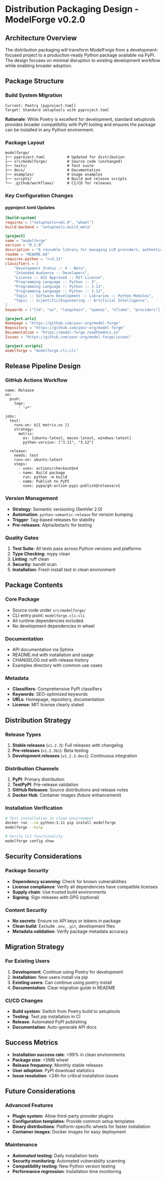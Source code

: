 # Distribution Packaging Design - ModelForge v0.2.0

## Architecture Overview

The distribution packaging will transform ModelForge from a development-focused project to a production-ready Python package available via PyPI. The design focuses on minimal disruption to existing development workflow while enabling broader adoption.

## Package Structure

### Build System Migration
```
Current: Poetry (pyproject.toml)
Target: Standard setuptools with pyproject.toml
```

**Rationale**: While Poetry is excellent for development, standard setuptools provides broader compatibility with PyPI tooling and ensures the package can be installed in any Python environment.

### Package Layout
```
modelforge/
├── pyproject.toml          # Updated for distribution
├── src/modelforge/         # Source code (unchanged)
├── tests/                  # Test suite
├── docs/                   # Documentation
├── examples/               # Usage examples
├── scripts/                # Build and release scripts
└── .github/workflows/      # CI/CD for releases
```

### Key Configuration Changes

#### pyproject.toml Updates
```toml
[build-system]
requires = ["setuptools>=61.0", "wheel"]
build-backend = "setuptools.build_meta"

[project]
name = "modelforge"
version = "0.2.0"
description = "A reusable library for managing LLM providers, authentication, and model selection"
readme = "README.md"
requires-python = ">=3.11"
classifiers = [
    "Development Status :: 4 - Beta",
    "Intended Audience :: Developers",
    "License :: OSI Approved :: MIT License",
    "Programming Language :: Python :: 3",
    "Programming Language :: Python :: 3.11",
    "Programming Language :: Python :: 3.12",
    "Topic :: Software Development :: Libraries :: Python Modules",
    "Topic :: Scientific/Engineering :: Artificial Intelligence",
]
keywords = ["llm", "ai", "langchain", "openai", "ollama", "providers"]

[project.urls]
Homepage = "https://github.com/your-org/model-forge"
Repository = "https://github.com/your-org/model-forge"
Documentation = "https://model-forge.readthedocs.io"
Issues = "https://github.com/your-org/model-forge/issues"

[project.scripts]
modelforge = "modelforge.cli:cli"
```

## Release Pipeline Design

### GitHub Actions Workflow
```
name: Release
on:
  push:
    tags:
      - 'v*'

jobs:
  test:
    runs-on: ${{ matrix.os }}
    strategy:
      matrix:
        os: [ubuntu-latest, macos-latest, windows-latest]
        python-version: ["3.11", "3.12"]
    
  release:
    needs: test
    runs-on: ubuntu-latest
    steps:
      - uses: actions/checkout@v4
      - name: Build package
        run: python -m build
      - name: Publish to PyPI
        uses: pypa/gh-action-pypi-publish@release/v1
```

### Version Management
- **Strategy**: Semantic versioning (SemVer 2.0)
- **Automation**: `python-semantic-release` for version bumping
- **Trigger**: Tag-based releases for stability
- **Pre-releases**: Alpha/beta/rc for testing

### Quality Gates
1. **Test Suite**: All tests pass across Python versions and platforms
2. **Type Checking**: mypy clean
3. **Linting**: ruff clean
4. **Security**: bandit scan
5. **Installation**: Fresh install test in clean environment

## Package Contents

### Core Package
- Source code under `src/modelforge/`
- CLI entry point: `modelforge.cli:cli`
- All runtime dependencies included
- No development dependencies in wheel

### Documentation
- API documentation via Sphinx
- README.md with installation and usage
- CHANGELOG.md with release history
- Examples directory with common use cases

### Metadata
- **Classifiers**: Comprehensive PyPI classifiers
- **Keywords**: SEO-optimized keywords
- **URLs**: Homepage, repository, documentation
- **License**: MIT license clearly stated

## Distribution Strategy

### Release Types
1. **Stable releases** (`v1.2.3`): Full releases with changelog
2. **Pre-releases** (`v1.2.3b1`): Beta testing
3. **Development releases** (`v1.2.3.dev1`): Continuous integration

### Distribution Channels
1. **PyPI**: Primary distribution
2. **TestPyPI**: Pre-release validation
3. **GitHub Releases**: Source distributions and release notes
4. **Docker Hub**: Container images (future enhancement)

### Installation Verification
```bash
# Test installation in clean environment
docker run --rm python:3.11 pip install modelforge
modelforge --help

# Verify CLI functionality
modelforge config show
```

## Security Considerations

### Package Security
- **Dependency scanning**: Check for known vulnerabilities
- **License compliance**: Verify all dependencies have compatible licenses
- **Supply chain**: Use trusted build environments
- **Signing**: Sign releases with GPG (optional)

### Content Security
- **No secrets**: Ensure no API keys or tokens in package
- **Clean build**: Exclude `.env`, `.git`, development files
- **Metadata validation**: Verify package metadata accuracy

## Migration Strategy

### For Existing Users
1. **Development**: Continue using Poetry for development
2. **Installation**: New users install via pip
3. **Existing users**: Can continue using poetry install
4. **Documentation**: Clear migration guide in README

### CI/CD Changes
- **Build system**: Switch from Poetry build to setuptools
- **Testing**: Test pip installation in CI
- **Release**: Automated PyPI publishing
- **Documentation**: Auto-generate API docs

## Success Metrics

- **Installation success rate**: >99% in clean environments
- **Package size**: <5MB wheel
- **Release frequency**: Monthly stable releases
- **User adoption**: PyPI download statistics
- **Issue resolution**: <24h for critical installation issues

## Future Considerations

### Advanced Features
- **Plugin system**: Allow third-party provider plugins
- **Configuration templates**: Provide common setup templates
- **Binary distributions**: Platform-specific wheels for faster installation
- **Container images**: Docker images for easy deployment

### Maintenance
- **Automated testing**: Daily installation tests
- **Security monitoring**: Automated vulnerability scanning
- **Compatibility testing**: New Python version testing
- **Performance regression**: Installation time monitoring